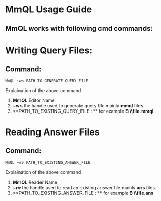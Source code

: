 # MmQL Usage Guide

## MmQL works with following cmd commands:

# Writing Query Files:

## Command:

```cmd
MmQL ~ws PATH_TO_GENERATE_QUERY_FILE
```

Explaination of the above command:

1. **MmQL** Editor Name
2. **~ws** the handle used to generate query file mainly **mmql** files.
3. **PATH_TO_EXISTING_QUERY_FILE : ** for example **E:\\\\file.mmql**

# Reading Answer Files

## Command:

```cmd
MmQL ~rv PATH_TO_EXISTING_ANSWER_FILE
```

Explaination of the above command: 

1. **MmQL** Reader Name
2. **~rv** the handle used to read an existing answer file mainly **ans** files.
3. **PATH_TO_EXISTING_ANSWER_FILE : ** for example **E:\\\\file.ans**